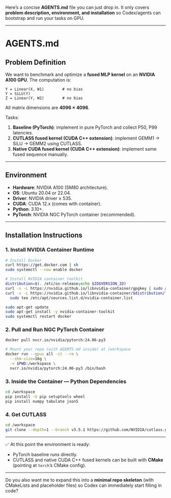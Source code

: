 Here’s a concise **AGENTS.md** file you can just drop in. It only covers **problem description, environment, and installation** so Codex/agents can bootstrap and run your tasks on GPU.

---

# AGENTS.md

## Problem Definition

We want to benchmark and optimize a **fused MLP kernel** on an **NVIDIA A100 GPU**.
The computation is:

```
Y = Linear(X, W1)        # no bias
Y = SiLU(Y)
Z = Linear(Y, W2)        # no bias
```

All matrix dimensions are **4096 × 4096**.

Tasks:

1. **Baseline (PyTorch)**: implement in pure PyTorch and collect P50, P99 latencies.
2. **CUTLASS fused kernel (CUDA C++ extension)**: implement GEMM1 → SiLU → GEMM2 using CUTLASS.
3. **Native CUDA fused kernel (CUDA C++ extension)**: implement same fused sequence manually.

---

## Environment

* **Hardware**: NVIDIA A100 (SM80 architecture).
* **OS**: Ubuntu 20.04 or 22.04.
* **Driver**: NVIDIA driver ≥ 535.
* **CUDA**: CUDA 12.x (comes with container).
* **Python**: 3.10+.
* **PyTorch**: NVIDIA NGC PyTorch container (recommended).

---

## Installation Instructions

### 1. Install NVIDIA Container Runtime

```bash
# Install Docker
curl https://get.docker.com | sh
sudo systemctl --now enable docker

# Install NVIDIA container toolkit
distribution=$(. /etc/os-release;echo $ID$VERSION_ID)
curl -s -L https://nvidia.github.io/libnvidia-container/gpgkey | sudo apt-key add -
curl -s -L https://nvidia.github.io/libnvidia-container/$distribution/libnvidia-container.list | \
  sudo tee /etc/apt/sources.list.d/nvidia-container.list

sudo apt-get update
sudo apt-get install -y nvidia-container-toolkit
sudo systemctl restart docker
```

### 2. Pull and Run NGC PyTorch Container

```bash
docker pull nvcr.io/nvidia/pytorch:24.06-py3

# Mount your repo (with AGENTS.md inside) at /workspace
docker run --gpus all -it --rm \
  --shm-size=16g \
  -v $PWD:/workspace \
  nvcr.io/nvidia/pytorch:24.06-py3 /bin/bash
```

### 3. Inside the Container — Python Dependencies

```bash
cd /workspace
pip install -U pip setuptools wheel
pip install numpy tabulate json5
```

### 4. Get CUTLASS

```bash
cd /workspace
git clone --depth=1 --branch v3.5.1 https://github.com/NVIDIA/cutlass.git fused_cutlass/cutlass
```

---

✅ At this point the environment is ready:

* PyTorch baseline runs directly.
* CUTLASS and native CUDA C++ fused kernels can be built with **CMake** (pointing at `torch`’s CMake config).

---

Do you also want me to expand this into a **minimal repo skeleton** (with CMakeLists and placeholder files) so Codex can immediately start filling in code?

